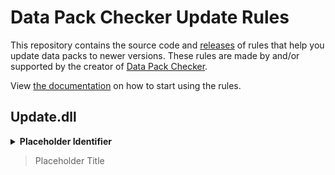 # Data Pack Checker Update Rules
This repository contains the source code and [releases](https://github.com/Bertie2011/DataPackCheckerUpdateRules/releases) of rules that help you update data packs to newer versions. These rules are made by and/or supported by the creator of [Data Pack Checker](https://github.com/Bertie2011/DataPackChecker).

View [the documentation](https://github.com/Bertie2011/DataPackChecker/wiki/For-Data-Pack-Creators) on how to start using the rules.

## Update.dll
<details><summary><b>Placeholder Identifier</b><blockquote>Placeholder Title</blockquote></summary>
Placeholder description
</details>
